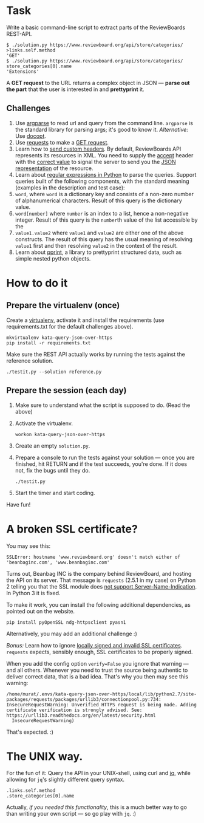 # Task

Write a basic command-line script to extract parts of the ReviewBoards REST-API.

    $ ./solution.py https://www.reviewboard.org/api/store/categories/ >links.self.method
	'GET'
    $ ./solution.py https://www.reviewboard.org/api/store/categories/ store_categories[0].name
	'Extensions'

A **GET request** to the URL returns a complex object in JSON — **parse out the part** that the user is interested in and **prettyprint** it.

## Challenges

1. Use [argparse](https://docs.python.org/dev/library/argparse.html) to read url and query from the command line. `argparse` is the standard library for parsing args; it's good to know it. *Alternative:* Use [docopt](docargs).
1. Use [requests](www.python-requests.org/) to make a [GET request](http://docs.python-requests.org/en/latest/user/quickstart/#make-a-request).
  1. Learn how to [send custom headers](http://docs.python-requests.org/en/latest/user/quickstart/#custom-headers). By default, ReviewBoards API represents its resources in XML. You need to supply the [accept](http://www.w3.org/Protocols/rfc2616/rfc2616-sec14.html#sec14.1) header with the [correct value](https://en.wikipedia.org/wiki/Internet_media_type#List_of_common_media_types) to signal the server to send you the [JSON representation](http://json.org/) of the resource.
1. Learn about [regular expressions in Python](https://docs.python.org/dev/library/re.html) to parse the queries. Support queries built of the following components, with the standard meaning (examples in the description and test case):
  1. `word`, where `word` is a dictionary key and consists of a non-zero number of alphanumerical characters. Result of this query is the dictionary value.
  1. `word[number]` where `number` is an index to a list, hence a non-negative integer. Result of this query is the `number`th value of the list accessible by the
  1. `value1.value2` where `value1` and `value2` are either one of the above constructs. The result of this query has the usual meaning of resolving `value1` first and then resolving `value2` in the context of the result.
1. Learn about [pprint](https://docs.python.org/3.5/library/pprint.html), a library to prettyprint structured data, such as simple nested python objects.

# How to do it

## Prepare the virtualenv (once)

Create a [virtualenv](http://virtualenvwrapper.readthedocs.org/en/latest/command_ref.html), activate it and install the requirements (use requirements.txt for the default challenges above).

    mkvirtualenv kata-query-json-over-https
	pip install -r requirements.txt

Make sure the REST API actually works by running the tests against the reference solution.

    ./testit.py --solution reference.py

## Prepare the session (each day)

1. Make sure to understand what the script is supposed to do. (Read the above)
1. Activate the virtualenv.

	`workon kata-query-json-over-https`

1. Create an empty `solution.py`.
1. Prepare a console to run the tests against your solution — once you are finished, hit RETURN and if the test succeeds, you're done. If it does not, fix the bugs until they do.

    `./testit.py`

1. Start the timer and start coding.

Have fun!

# A broken SSL certificate?

You may see this:

    SSLError: hostname 'www.reviewboard.org' doesn't match either of 'beanbaginc.com', 'www.beanbaginc.com'


Turns out, Beanbag INC is the company behind ReviewBoard, and hosting the API on its server. That message is `requests` (2.5.1 in my case) on Python 2 telling you that the SSL module does [not support Server-Name-Indication](http://docs.python-requests.org/en/latest/community/faq/#what-are-hostname-doesn-t-match-errors). In Python 3 it is fixed.

To make it work, you can install the following additional dependencies, as pointed out on the website.

    pip install pyOpenSSL ndg-httpsclient pyasn1

Alternatively, you may add an additional challenge :)

*Bonus:* Learn how to ignore [locally signed and invalid SSL certificates](http://docs.python-requests.org/en/latest/user/advanced/#ssl-cert-verification). `requests` expects, sensibly enough, SSL certificates to be properly signed.

When you add the config option `verify=False` you ignore that warning — and all others. Whenever you need to trust the source being authentic to deliver correct data, that is a bad idea. That's why you then may see this warning:

    /home/murat/.envs/kata-query-json-over-https/local/lib/python2.7/site-packages/requests/packages/urllib3/connectionpool.py:734: InsecureRequestWarning: Unverified HTTPS request is being made. Adding certificate verification is strongly advised. See: https://urllib3.readthedocs.org/en/latest/security.html
      InsecureRequestWarning)

That's expected. :)

# The UNIX way.

For the fun of it: Query the API in your UNIX-shell, using curl and [jq](http://stedolan.github.io/jq/), while allowing for `jq`'s slightly different query syntax.

    .links.self.method
    .store_categories[0].name

Actually, *if you needed this functionality*, this is a much better way to go than writing your own script — so go play with `jq`. :)
